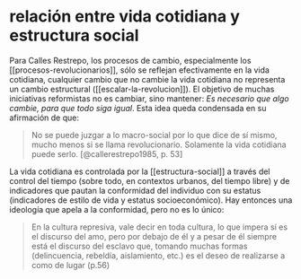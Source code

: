 # relación entre vida cotidiana y estructura social
Para Calles Restrepo, los procesos de cambio, especialmente los [[procesos-revolucionarios]], sólo se reflejan efectivamente en la vida cotidiana, cualquier cambio que no cambie la vida cotidiana no representa un cambio estructural ([[escalar-la-revolucion]]). El objetivo de muchas iniciativas reformistas no es cambiar, sino mantener: *Es necesario que algo cambie, para que todo siga igual*. Esta idea queda condensada en su afirmación de que:

>No se puede juzgar a lo macro-social por lo que dice de sí mismo, mucho menos si se llama revolucionario. Solamente la vida cotidiana puede serlo. [@callerestrepo1985, p. 53]

La vida cotidiana es controlada por la [[estructura-social]] a través del control del tiempo (sobre todo, en contextos urbanos, del tiempo libre) y de indicadores que pautan la conformidad del individuo con su estatus (indicadores de estilo de vida y estatus socioeconómico). Hay entonces una ideología que apela a la conformidad, pero no es lo único:

>En la cultura represiva, vale decir en toda cultura, lo que impera sí es el discurso del amo, pero por debajo de él y a pesar de él siempre está el discurso del esclavo que, tomando muchas formas (delincuencia, rebeldía, aislamiento, etc.) es el deseo de realizarse a como de lugar (p.56)
